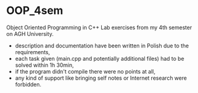 # OOP_4sem
Object Oriented Programming in C++ Lab exercises from my 4th semester on AGH University.
- description and documentation have been written in Polish due to the requirements,
- each task given (main.cpp and potentially additional files) had to be solved within 1h 30min,
- if the program didn't compile there were no points at all,
- any kind of support like bringing self notes or Internet research were forbidden.

